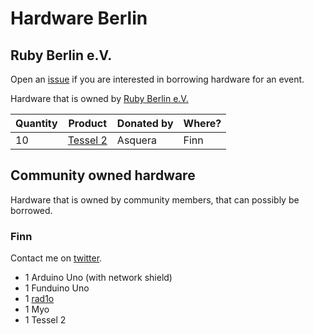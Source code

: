 # Hardware Berlin

## Ruby Berlin e.V.

Open an [issue](https://github.com/finnp/hardware/issues) if you are interested in borrowing hardware for an event.

Hardware that is owned by [Ruby Berlin e.V.](http://rubyberlin.org/)

| Quantity   | Product                         | Donated by   | Where?        |
|------------|---------------------------------|--------------|---------------|
| 10         | [Tessel 2](https://tessel.io/)  |  Asquera     | Finn          |


## Community owned hardware

Hardware that is owned by community members, that can possibly be borrowed.

### Finn

Contact me on [twitter](https://twitter.com/finnpauls).

- 1 Arduino Uno (with network shield)
- 1 Funduino Uno
- 1 [rad1o](https://rad1o.badge.events.ccc.de/)
- 1 Myo
- 1 Tessel 2

